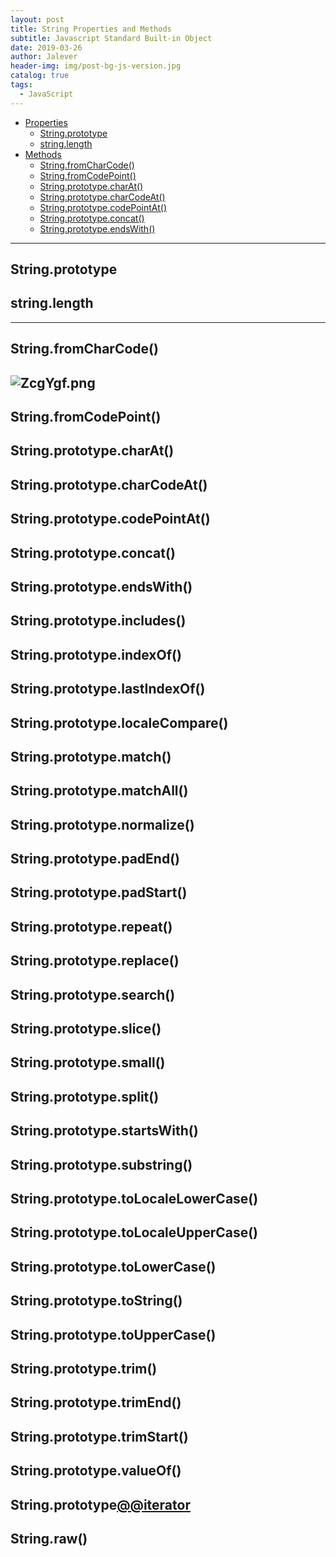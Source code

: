 ```yaml
---
layout: post
title: String Properties and Methods
subtitle: Javascript Standard Built-in Object
date: 2019-03-26
author: Jalever
header-img: img/post-bg-js-version.jpg
catalog: true
tags:
  - JavaScript
---
```

- [Properties](#properties)
    - [String.prototype](#String.prototype)
    - [string.length](#string.length)
- [Methods](#methods)
    - [String.fromCharCode()](#String.fromCharCode())
    - [String.fromCodePoint()](#String.fromCodePoint())
    - [String.prototype.charAt()](#String.prototype.charAt())
    - [String.prototype.charCodeAt()](#String.prototype.charCodeAt())
    - [String.prototype.codePointAt()](#String.prototype.codePointAt())
    - [String.prototype.concat()](#String.prototype.concat())
    - [String.prototype.endsWith()](#String.prototype.endsWith())

----------------------------------------------------------------------------

## String​.prototype
## string​.length
----------------------------------------------------------------------------

## String​.from​Char​Code()
![ZcgYgf.png](https://s2.ax1x.com/2019/07/10/ZcgYgf.png)
----------------------------------------------------------------------------
## String​.from​Code​Point()
## String​.prototype​.charAt()
## String​.prototype​.char​CodeAt()
## String​.prototype​.code​PointAt()
## String​.prototype​.concat()
## String​.prototype​.ends​With()
## String​.prototype​.includes()
## String​.prototype​.indexOf()
## String​.prototype​.last​IndexOf()
## String​.prototype​.locale​Compare()
## String​.prototype​.match()
## String​.prototype​.matchAll()
## String​.prototype​.normalize()
## String​.prototype​.padEnd()
## String​.prototype​.pad​Start()
## String​.prototype​.repeat()
## String​.prototype​.replace()
## String​.prototype​.search()
## String​.prototype​.slice()
## String​.prototype​.small()
## String​.prototype​.split()
## String​.prototype​.starts​With()
## String​.prototype​.substring()
## String​.prototype​.toLocale​Lower​Case()
## String​.prototype​.toLocale​Upper​Case()
## String​.prototype​.toLower​Case()
## String​.prototype​.toString()
## String​.prototype​.toUpper​Case()
## String.prototype.trim()
## String​.prototype​.trimEnd()
## String​.prototype​.trim​Start()
## String​.prototype​.valueOf()
## String​.prototype​[@@iterator]()
## String​.raw()

